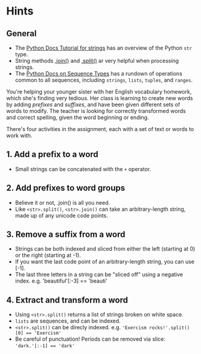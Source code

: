 # Hints

## General

- The [Python Docs Tutorial for strings][python-str-doc] has an overview of the Python `str` type.
- String methods [<str>.join()][str-join] and [<str>.split()][str-split] ar very helpful when processing strings.
- The [Python Docs on Sequence Types][common sequence operations] has a rundown of operations common to all sequences, including `strings`, `lists`, `tuples`, and `ranges`.

You're helping your younger sister with her English vocabulary homework, which she's finding very tedious. Her class is learning to create new words by adding _prefixes_ and _suffixes_, and have been given different sets of words to modify. The teacher is looking for correctly transformed words and correct spelling, given the word beginning or ending.

There's four activities in the assignment, each with a set of text or words to work with.

## 1. Add a prefix to a word

- Small strings can be concatenated with the `+` operator.

## 2. Add prefixes to word groups

- Believe it or not, <str>.join() is all you need.
- Like `<str>.split()`, `<str>.join()` can take an arbitrary-length string, made up of any unicode code points.

## 3. Remove a suffix from a word

- Strings can be both indexed and sliced from either the left (starting at 0) or the right (starting at -1).
- If you want the last code point of an arbitrary-length string, you can use [-1].
- The last three letters in a string can be "sliced off" using a negative index. e.g. 'beautiful'[:-3] == 'beauti'

## 4. Extract and transform a word

- Using `<str>.split()` returns a list of strings broken on white space.
- `lists` are sequences, and can be indexed.
- `<str>.split()` can be direcly indexed. e.g. `'Exercism rocks!'.split()[0] == 'Exercism'`
- Be careful of punctuation! Periods can be removed via slice: `'dark.'[:-1] == 'dark'`

[python-str-doc]: https://docs.python.org/3/tutorial/introduction.html#strings

[common sequence operations]: https://docs.python.org/3/library/stdtypes.html#text-sequence-type-str
[str-join]: https://docs.python.org/3/library/stdtypes.html#str.join
[str-split]: https://docs.python.org/3/library/stdtypes.html#str.split
